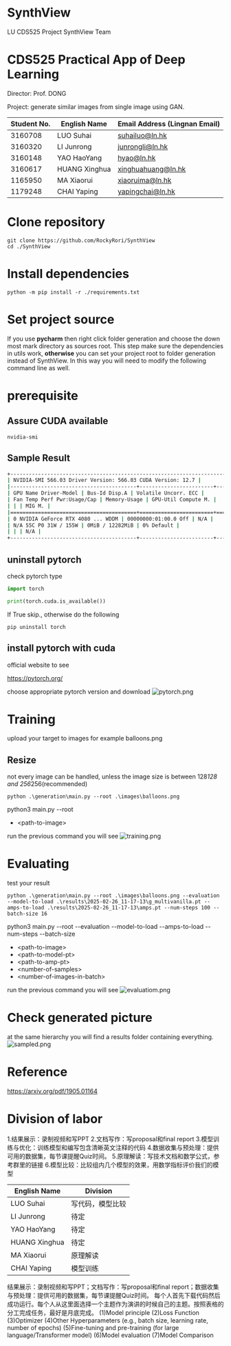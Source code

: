 # SynthView

LU CDS525 Project SynthView Team

# CDS525 Practical App of Deep Learning

Director: Prof. DONG

Project: generate similar images from single image using GAN.

| Student No. | English Name  | Email Address (Lingnan Email) |
|-------------|---------------|-------------------------------|
| 3160708     | LUO Suhai     | suhailuo@ln.hk                |
| 3160320     | LI Junrong    | junrongli@ln.hk               |
| 3160148     | YAO HaoYang   | hyao@ln.hk                    |
| 3160617     | HUANG Xinghua | xinghuahuang@ln.hk            |
| 1165950     | MA Xiaorui    | xiaoruima@ln.hk               |
| 1179248     | CHAI Yaping   | yapingchai@ln.hk              |

# Clone repository

```commandline
git clone https://github.com/RockyRori/SynthView
cd ./SynthView
```

# Install dependencies

```commandline
python -m pip install -r ./requirements.txt
```

# Set project source

If you use **pycharm** then right click folder generation and choose the down most mark directory as sources root.
This step make sure the dependencies in utils work, **otherwise** you can set your project root to folder generation
instead of SynthView.
In this way you will need to modify the following command line as well.

# prerequisite

## Assure CUDA available

```commandline
nvidia-smi
```

## Sample Result

```bash
+-----------------------------------------------------------------------------------------+
| NVIDIA-SMI 566.03 Driver Version: 566.03 CUDA Version: 12.7 |
|-----------------------------------------+------------------------+----------------------+
| GPU Name Driver-Model | Bus-Id Disp.A | Volatile Uncorr. ECC |
| Fan Temp Perf Pwr:Usage/Cap | Memory-Usage | GPU-Util Compute M. |
| | | MIG M. |
|=========================================+========================+======================|
| 0 NVIDIA GeForce RTX 4080 ... WDDM | 00000000:01:00.0 Off | N/A |
| N/A 55C P0 31W / 155W | 0MiB / 12282MiB | 0% Default |
| | | N/A |
+-----------------------------------------+------------------------+----------------------+
```

## uninstall pytorch

check pytorch type

```python
import torch

print(torch.cuda.is_available())
```

If True skip., otherwise do the following

```commandline
pip uninstall torch
```

## install pytorch with cuda

official website to see

https://pytorch.org/

choose appropriate pytorch version and download
![pytorch.png](./figures/pytorch.png)

# Training

upload your target to images for example balloons.png

## Resize

not every image can be handled, unless the image size is between 128*128 and 256*256(recommended)

```commandline
python .\generation\main.py --root .\images\balloons.png
```

python3 main.py --root <path-to-image>

* \<path-to-image\>

run the previous command you will see
![training.png](figures/training.png)

# Evaluating

test your result

```commandline
python .\generation\main.py --root .\images\balloons.png --evaluation --model-to-load .\results\2025-02-26_11-17-13\g_multivanilla.pt --amps-to-load .\results\2025-02-26_11-17-13\amps.pt --num-steps 100 --batch-size 16
```

python3 main.py --root <path-to-image> --evaluation --model-to-load <path-to-model-pt> --amps-to-load <path-to-amp-pt>
--num-steps <number-of-samples> --batch-size <number-of-images-in-batch>

* \<path-to-image\>
* \<path-to-model-pt\>
* \<path-to-amp-pt\>
* \<number-of-samples\>
* \<number-of-images-in-batch\>

run the previous command you will see
![evaluatiom.png](figures/evaluatiom.png)

# Check generated picture

at the same hierarchy you will find a results folder containing everything.
![sampled.png](figures/sampled.png)

# Reference

https://arxiv.org/pdf/1905.01164

# Division of labor

1.结果展示：录制视频和写PPT
2.文档写作：写proposal和final report
3.模型训练与优化：训练模型和编写包含清晰英文注释的代码
4.数据收集与预处理：提供可用的数据集，每节课提醒Quiz时间。
5.原理解读：写技术文档和数学公式，参考群里的链接
6.模型比较：比较组内几个模型的效果，用数学指标评价我们的模型

| English Name  | Division |
|---------------|----------|
| LUO Suhai     | 写代码，模型比较 |
| LI Junrong    | 待定       |
| YAO HaoYang   | 待定       |
| HUANG Xinghua | 待定       |
| MA Xiaorui    | 原理解读     |
| CHAI Yaping   | 模型训练     |

结果展示：录制视频和写PPT；文档写作：写proposal和final report；数据收集与预处理：提供可用的数据集，每节课提醒Quiz时间。
每个人首先下载代码然后成功运行。每个人从这里面选择一个主题作为演讲的时候自己的主题。按照表格的分工完成任务，最好是月底完成。
(1)Model principle
(2)Loss Function
(3)Optimizer
(4)Other Hyperparameters (e.g., batch size, learning rate, number of epochs)
(5)Fine-tuning and pre-training (for large language/Transformer model)
(6)Model evaluation
(7)Model Comparison